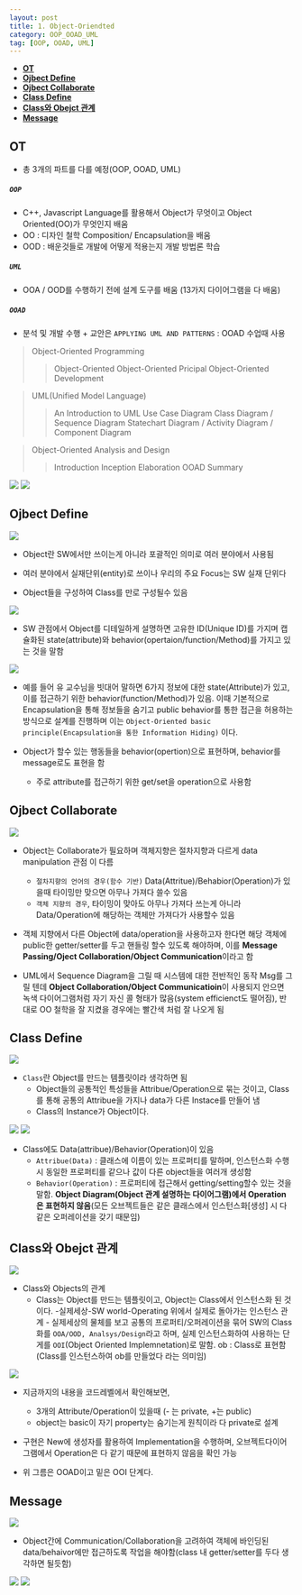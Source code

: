 ```yaml
---
layout: post
title: 1. Object-Oriendted
category: OOP_OOAD_UML
tag: [OOP, OOAD, UML]
---
```


- **[OT](#ot)**
- **[Ojbect Define](#ojbect-define)**
- **[Ojbect Collaborate](#ojbect-collaborate)**
- **[Class Define](#class-define)**
- **[Class와 Obejct 관계](#class와-obejct-관계)**
- **[Message](#message)**

## OT

- 총 3개의 파트를 다를 예정(OOP, OOAD, UML)

##### `OOP`

- C++, Javascript Language를 활용해서 Object가 무엇이고 Object Oriented(OO)가 무엇인지 배움
- OO : 디자인 철학 Composition/ Encapsulation을 배움
- OOD : 배운것들로 개발에 어떻게 적용는지 개발 방법론 학습

##### `UML`

- OOA / OOD를 수행하기 전에 설계 도구를 배움 (13가지 다이어그램을 다 배움)

##### `OOAD`

- 분석 및 개발 수행
  \+ 교안은 `APPLYING UML AND PATTERNS` : OOAD 수업때 사용

> Object-Oriented Programming
>
> > Object-Oriented
> > Object-Oriented Pricipal
> > Object-Oriented Development

> UML(Unified Model Language)
>
> > An Introduction to UML
> > Use Case Diagram
> > Class Diagram / Sequence Diagram
> > Statechart Diagram / Activity Diagram / Component Diagram

> Object-Oriented Analysis and Design
>
> > Introduction
> > Inception
> > Elaboration
> > OOAD Summary

<img src="/public/img/DesignPattern/lec1/OT1.png">
<img src="/public/img/DesignPattern/lec1/OT2.png">

## Ojbect Define

<img src="/public/img/DesignPattern/lec1/1.Object.png">

- Object란 SW에서만 쓰이는게 아니라 포괄적인 의미로 여러 분야에서 사용됨

- 여러 분야에서 실재단위(entity)로 쓰이나 우리의 주요 Focus는 SW 실재 단위다

- Object들을 구성하여 Class를 만로 구성될수 있음

<img src="/public/img/DesignPattern/lec1/1.1.Object.png">

- SW 관점에서 Object를 디테일하게 설명하면 고유한 ID(Unique ID)를 가지며 캡슐화된 state(attribute)와 behavior(opertaion/function/Method)를 가지고 있는 것을 말함

<img src="/public/img/DesignPattern/lec1/1.2.Objectegg.png">

- 예를 들어 유 교수님을 빗대어 말하면 6가지 정보에 대한 state(Attribute)가 있고, 이를 접근하기 위한 behavior(function/Method)가 있음. 이때 기본적으로 Encapsulation을 통해 정보들을 숨기고 public behavior를 통한 접근을 허용하는 방식으로 설계를 진행하며 이는 `Object-Oriented basic principle(Encapsulation을 통한 Information Hiding)` 이다.

- Object가 할수 있는 행동들을 behavior(opertion)으로 표현하며, behavior를 message로도 표현을 함

  - 주로 attribute를 접근하기 위한 get/set을 operation으로 사용함

## Ojbect Collaborate

<img src="/public/img/DesignPattern/lec1/1.3.Objectegg.png">

- Object는 Collaborate가 필요하며 객체지향은 절차지향과 다르게 data manipulation 관점 이 다름
  - `절차지향의 언어의 경우(함수 기반)` Data(Attritue)/Behabior(Operation)가 있을때 타이밍만 맞으면 아무나 가져다 쓸수 있음
  - `객체 지향의 경우`, 타이밍이 맞아도 아무나 가져다 쓰는게 아니라 Data/Operation에 해당하는 객체만 가져다가 사용할수 있음
- 객체 지향에서 다른 Object에 data/operation을 사용하고자 한다면 해당 객체에 public한 getter/setter를 두고 핸들링 할수 있도록 해야하며, 이를 **Message Passing/Oject Collaboration/Object Communication**이라고 함

- UML에서 Sequence Diagram을 그릴 때 시스템에 대한 전반적인 동작 Msg를 그릴 텐데 **Object Collaboration/Object Communicatioin**이 사용되지 안으면 녹색 다이어그램처럼 자기 자신 콜 형태가 많음(system efficienct도 떨어짐), 반대로 OO 철학을 잘 지켰을 경우에는 빨간색 처럼 잘 나오게 됨

## Class Define

<img src="/public/img/DesignPattern/lec1/IswYpH4.png">

- `Class`란 Object를 만드는 템플릿이라 생각하면 됨
  - Object들의 공통적인 특성들을 Attribue/Operation으로 묶는 것이고, Class를 통해 공통의 Attribue을 가지나 data가 다른 Instace를 만들어 냄
  - Class의 Instance가 Object이다.

<img src="/public/img/DesignPattern/lec1/chrome_lzKmFyRNJc.png">
<img src="/public/img/DesignPattern/lec1/chrome_ZscoIfDesw.png">

- Class에도 Data(attribue)/Behavior(Operation)이 있음
  - `Attribue(Data)` : 클래스에 이름이 있는 프로퍼티를 말하며, 인스턴스화 수행시 동일한 프로퍼티를 같으나 값이 다른 object들을 여러개 생성함
  - `Behavior(Operation)` : 프로퍼티에 접근해서 getting/setting할수 있는 것을 말함. **Object Diagram(Object 관계 설명하는 다이어그램)에서 Operation은 표현하지 않음**(모든 오브젝트들은 같은 클래스에서 인스턴스화[생성] 시 다 같은 오퍼레이션을 갖기 때문임)

## Class와 Obejct 관계

<img src="/public/img/DesignPattern/lec1//chrome_2kZ2oYhaDa.png">

- Class와 Objects의 관계
  - Class는 Object를 만드는 템플릿이고, Object는 Class에서 인스턴스화 된 것이다. -실제세상-SW world-Operating 위에서 실제로 돌아가는 인스턴스 관계 - 실제세상의 물체를 보고 공통의 프로퍼티/오퍼레이션을 묶어 SW의 Class화를 `OOA/OOD, Analsys/Design`라고 하며, 실제 인스턴스화하여 사용하는 단게를 `OOI`(Object Oriented Implemnetation)로 말함. ob : Class로 표현함(Class를 인스턴스하여 ob를 만들었다 라는 의미임)

<img src="/public/img/DesignPattern/lec1/chrome_r79RFUboAO.png">

- 지금까지의 내용을 코드레벨에서 확인해보면,

  - 3개의 Attribute/Operation이 있을때 (- 는 private, +는 public)
  - object는 basic이 자기 property는 숨기는게 원칙이라 다 private로 설계

- 구현은 New에 생성자를 활용하여 Implementation을 수행하며, 오브젝트다이어그램에서 Operation은 다 같기 때문에 표현하지 않음을 확인 가능

- 위 그름은 OOAD이고 밑은 OOI 단계다.

## Message

<img src="/public/img/DesignPattern/lec1/chrome_JJr2YsDSL3.png">

- Object간에 Communication/Collaboration을 고려하여 객체에 바인딩된 data/behaivor에만 접근하도록 작업을 해야함(class 내 getter/setter를 두다 생각하면 될듯함)

<img src="/public/img/DesignPattern/lec1/chrome_ZMT9p9zZlK.png">
<img src="/public/img/DesignPattern/lec1/chrome_VywQ14ofPZ.png">

